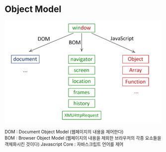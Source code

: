 # Object Model

![](../../../.gitbook/assets/image%20%281%29.png)

DOM : Document Object Model \(웹페이지의 내용을 제어한다\)  
BOM : Browser Object Model \(웹페이지의 내용을 제외한 브라우저의 각종 요소들을 객체화시킨 것이다\) Javascript Core : 자바스크립트 언어를 제어

